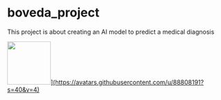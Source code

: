 # boveda_project
This project is about creating an AI model to predict a medical diagnosis 



<a href="https://github.com/agustinabl">
   <img src="https://[avatars.githubusercontent.com/u/1670887?v=4?s=100" width="100px;" alt=""/>](https://avatars.githubusercontent.com/u/88808191?s=40&v=4)
  
</a>
